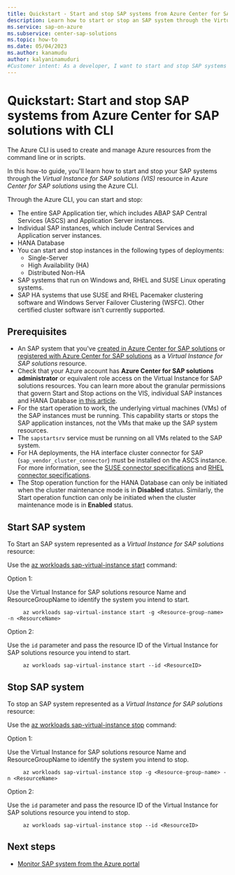 ```yaml
---
title: Quickstart - Start and stop SAP systems from Azure Center for SAP solutions with CLI
description: Learn how to start or stop an SAP system through the Virtual Instance for SAP solutions (VIS) resource in Azure Center for SAP solutions through Azure CLI.
ms.service: sap-on-azure
ms.subservice: center-sap-solutions
ms.topic: how-to
ms.date: 05/04/2023
ms.author: kanamudu
author: kalyaninamuduri
#Customer intent: As a developer, I want to start and stop SAP systems in Azure Center for SAP solutions so that I can control instances through the Virtual Instance for SAP resource.
---
```

# Quickstart: Start and stop SAP systems from Azure Center for SAP solutions with CLI

The Azure CLI is used to create and manage Azure resources from the command line or in scripts. 

In this how-to guide, you'll learn how to start and stop your SAP systems through the *Virtual Instance for SAP solutions (VIS)* resource in *Azure Center for SAP solutions* using the Azure CLI. 

Through the Azure CLI, you can start and stop:

- The entire SAP Application tier, which includes ABAP SAP Central Services (ASCS) and Application Server instances.
- Individual SAP instances, which include Central Services and Application server instances.
- HANA Database
- You can start and stop instances in the following types of deployments:
    - Single-Server
    - High Availability (HA)
    - Distributed Non-HA
- SAP systems that run on Windows and, RHEL and SUSE Linux operating systems.
- SAP HA systems that use SUSE and RHEL Pacemaker clustering software and Windows Server Failover Clustering (WSFC). Other certified cluster software isn't currently supported.

## Prerequisites
- An SAP system that you've [created in Azure Center for SAP solutions](prepare-network.md) or [registered with Azure Center for SAP solutions](register-existing-system.md) as a *Virtual Instance for SAP solutions* resource.
- Check that your Azure account has **Azure Center for SAP solutions administrator** or equivalent role access on the Virtual Instance for SAP solutions resources. You can learn more about the granular permissions that govern Start and Stop actions on the VIS, individual SAP instances and HANA Database [in this article](manage-with-azure-rbac.md#start-sap-system).
- For the start operation to work, the underlying virtual machines (VMs) of the SAP instances must be running. This capability starts or stops the SAP application instances, not the VMs that make up the SAP system resources.
- The `sapstartsrv` service must be running on all VMs related to the SAP system.
- For HA deployments, the HA interface cluster connector for SAP (`sap_vendor_cluster_connector`) must be installed on the ASCS instance. For more information, see the [SUSE connector specifications](https://www.suse.com/c/sap-netweaver-suse-cluster-integration-new-sap_suse_cluster_connector-version-3-0-0/) and [RHEL connector specifications](https://access.redhat.com/solutions/3606101).
- The Stop operation function for the HANA Database can only be initiated when the cluster maintenance mode is in **Disabled** status. Similarly,  the Start operation function can only be initiated when the cluster maintenance mode is in **Enabled** status.

## Start SAP system
To Start an SAP system represented as a *Virtual Instance for SAP solutions* resource:

Use the [az workloads sap-virtual-instance start](/cli/azure/workloads/sap-virtual-instance#az-workloads-sap-virtual-instance-start) command:

Option 1:

Use the Virtual Instance for SAP solutions resource Name and ResourceGroupName to identify the system you intend to start.

```azurecli-interactive
     az workloads sap-virtual-instance start -g <Resource-group-name> -n <ResourceName>
```
Option 2:

Use the `id` parameter and pass the resource ID of the Virtual Instance for SAP solutions resource you intend to start.
     
```azurecli-interactive
     az workloads sap-virtual-instance start --id <ResourceID>
```

## Stop SAP system

To stop an SAP system represented as a *Virtual Instance for SAP solutions* resource:

Use the [az workloads sap-virtual-instance stop](/cli/azure/workloads/sap-virtual-instance#az-workloads-sap-virtual-instance-stop) command:

Option 1:

Use the Virtual Instance for SAP solutions resource Name and ResourceGroupName to identify the system you intend to stop.

```azurecli-interactive
     az workloads sap-virtual-instance stop -g <Resource-group-name> -n <ResourceName>
```
Option 2:

Use the `id` parameter and pass the resource ID of the Virtual Instance for SAP solutions resource you intend to stop.
     
```azurecli-interactive
     az workloads sap-virtual-instance stop --id <ResourceID>
```
 
 ## Next steps
- [Monitor SAP system from the Azure portal](monitor-portal.md)
